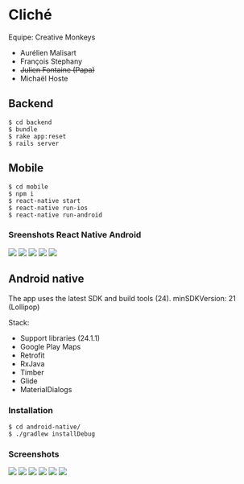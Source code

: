 # Cliché

Equipe: Creative Monkeys

+ Aurélien Malisart
+ François Stephany
+ ~~Julien Fontaine (Papa)~~
+ Michaël Hoste

## Backend

    $ cd backend
    $ bundle
    $ rake app:reset
    $ rails server

## Mobile

    $ cd mobile
    $ npm i
    $ react-native start
    $ react-native run-ios
    $ react-native run-android

### Sreenshots React Native Android

![](screenshots/react-android-1.png)
![](screenshots/react-android-2.png)
![](screenshots/react-android-3.png)
![](screenshots/react-android-4.png)
![](screenshots/react-android-5.png)

## Android native

The app uses the latest SDK and build tools (24). minSDKVersion: 21 (Lollipop)

Stack:

- Support libraries (24.1.1)
- Google Play Maps
- Retrofit
- RxJava
- Timber
- Glide
- MaterialDialogs

### Installation

	$ cd android-native/
	$ ./gradlew installDebug

### Screenshots

![](screenshots/native-missions-list.png)
![](screenshots/native-mission-description.png)
![](screenshots/native-mission-spots.png)
![](screenshots/native-unlocked-spot.png)
![](screenshots/native-spot-map.png)
![](screenshots/native-confirm-picture.png)

